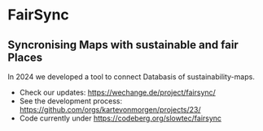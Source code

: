 # FairSync
## Syncronising Maps with sustainable and fair Places

In 2024 we developed a tool to connect Databasis of sustainability-maps.
- Check our updates: https://wechange.de/project/fairsync/
- See the development process: https://github.com/orgs/kartevonmorgen/projects/23/
- Code currently under https://codeberg.org/slowtec/fairsync
